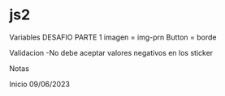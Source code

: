 # js2

Variables 
DESAFIO PARTE 1
    imagen = img-prn
    Button = borde


Validacion 
-No debe aceptar valores negativos en los sticker




Notas















Inicio 09/06/2023
